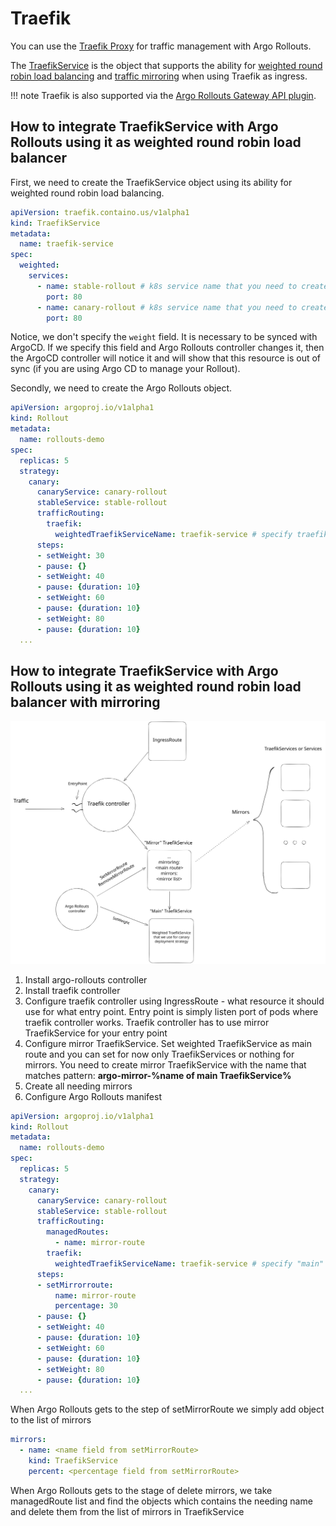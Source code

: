 # Traefik

You can use the [Traefik Proxy](https://traefik.io/traefik/) for traffic management with Argo Rollouts.

The [TraefikService](https://doc.traefik.io/traefik/routing/providers/kubernetes-crd/#kind-traefikservice) is the object that supports the ability for [weighted round robin load balancing](https://doc.traefik.io/traefik/routing/providers/kubernetes-crd/#weighted-round-robin) and [traffic mirroring](https://doc.traefik.io/traefik/routing/providers/kubernetes-crd/#mirroring) when using Traefik as ingress.

!!! note
    Traefik is also supported via the  [Argo Rollouts Gateway API plugin](https://github.com/argoproj-labs/rollouts-plugin-trafficrouter-gatewayapi/). 

## How to integrate TraefikService with Argo Rollouts using it as weighted round robin load balancer

First, we need to create the TraefikService object using its ability for weighted round robin load balancing.

```yaml
apiVersion: traefik.containo.us/v1alpha1
kind: TraefikService
metadata:
  name: traefik-service
spec:
  weighted:
    services:
      - name: stable-rollout # k8s service name that you need to create for stable application version
        port: 80
      - name: canary-rollout # k8s service name that you need to create for new application version
        port: 80
```

Notice, we don't specify the `weight` field. It is necessary to be synced with ArgoCD. If we specify this field and Argo Rollouts controller changes it, then the ArgoCD controller will notice it and will show that this resource is out of sync (if you are using Argo CD to manage your Rollout).

Secondly, we need to create the Argo Rollouts object.

```yaml
apiVersion: argoproj.io/v1alpha1
kind: Rollout
metadata:
  name: rollouts-demo
spec:
  replicas: 5
  strategy:
    canary:
      canaryService: canary-rollout
      stableService: stable-rollout
      trafficRouting:
        traefik:
          weightedTraefikServiceName: traefik-service # specify traefikService resource name that we have created before
      steps:
      - setWeight: 30
      - pause: {}
      - setWeight: 40
      - pause: {duration: 10}
      - setWeight: 60
      - pause: {duration: 10}
      - setWeight: 80
      - pause: {duration: 10}
  ...
```

## How to integrate TraefikService with Argo Rollouts using it as weighted round robin load balancer with mirroring

[![Traefik mirror architecture](/docs/concepts-assets/traefik-mirror-architecture.svg)](/docs/concepts-assets/traefik-mirror-architecture.svg)

1. Install argo-rollouts controller
2. Install traefik controller
3. Configure traefik controller using IngressRoute - what resource it should use for what entry point. Entry point is simply listen port of pods where traefik controller works. Traefik controller has to use mirror TraefikService for your entry point
4. Configure mirror TraefikService. Set weighted TraefikService as main route and you can set for now only TraefikServices or nothing for mirrors. You need to create mirror TraefikService with the name that matches pattern: **argo-mirror-%name of main TraefikService%**
5. Create all needing mirrors
6. Configure Argo Rollouts manifest
```yaml
apiVersion: argoproj.io/v1alpha1
kind: Rollout
metadata:
  name: rollouts-demo
spec:
  replicas: 5
  strategy:
    canary:
      canaryService: canary-rollout
      stableService: stable-rollout
      trafficRouting:
        managedRoutes:
          - name: mirror-route
        traefik:
          weightedTraefikServiceName: traefik-service # specify "main" traefik service
      steps:
      - setMirrorroute:
          name: mirror-route
          percentage: 30
      - pause: {}
      - setWeight: 40
      - pause: {duration: 10}
      - setWeight: 60
      - pause: {duration: 10}
      - setWeight: 80
      - pause: {duration: 10}
  ...
```
When Argo Rollouts gets to the step of setMirrorRoute we simply add object to the list of mirrors
```yaml
mirrors:
  - name: <name field from setMirrorRoute>
    kind: TraefikService
    percent: <percentage field from setMirrorRoute>
```
When Argo Rollouts gets to the stage of delete mirrors, we take managedRoute list and find the objects which contains the needing name and delete them from the list of mirrors in TraefikService

